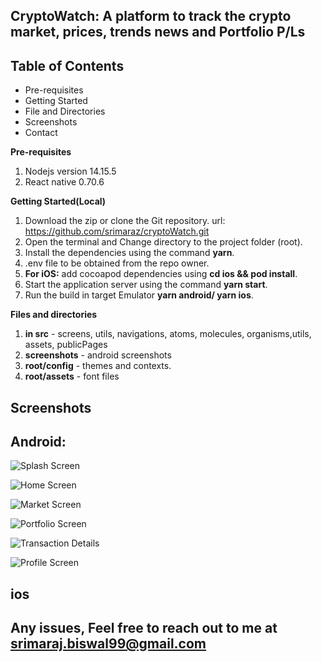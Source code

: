 ## CryptoWatch: A platform to track the crypto market, prices, trends news and Portfolio P/Ls

## Table of Contents

- Pre-requisites
- Getting Started
- File and Directories
- Screenshots
- Contact

**Pre-requisites**

1.  Nodejs version 14.15.5
2.  React native 0.70.6

**Getting Started(Local)**

1. Download the zip or clone the Git repository. url: https://github.com/srimaraz/cryptoWatch.git
2. Open the terminal and Change directory to the project folder (root).
3. Install the dependencies using the command **yarn**.
4. .env file to be obtained from the repo owner.
5. **For iOS:** add cocoapod dependencies using **cd ios && pod install**.
6. Start the application server using the command **yarn start**.
7. Run the build in target Emulator **yarn android/ yarn ios**.

**Files and directories**

1. **in src** - screens, utils, navigations, atoms, molecules, organisms,utils, assets, publicPages
2. **screenshots** - android screenshots
3. **root/config** - themes and contexts.
4. **root/assets** - font files

## Screenshots

## Android:

![Splash Screen](screenshots/android/splashScreenRounded.png?raw=true 'Splash')

![Home Screen](screenshots/android/homeScreenRounded.png?raw=true 'Home')

![Market Screen](screenshots/android/marketScreenRounded.png?raw=true 'Market')

![Portfolio Screen](screenshots/android/portfolioScreenRounded.png?raw=true 'Portfolio')

![Transaction Details](screenshots/android/transactionDetailsRounded.png?raw=true 'Transaction Details')

![Profile Screen](screenshots/android/portfolioScreenRounded.png?raw=true 'Profile')

## ios

## Any issues, Feel free to reach out to me at srimaraj.biswal99@gmail.com
